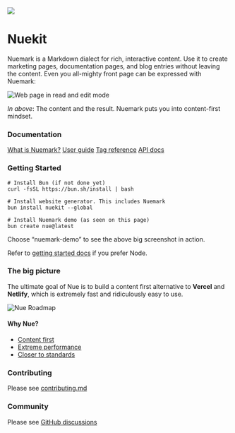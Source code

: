 
<a href="https://nuejs.org">
  <img src="https://nuejs.org/img/nuemark-banner-big.png">
</a>

# Nuekit
Nuemark is a Markdown dialect for rich, interactive content. Use it to create marketing pages, documentation pages, and blog entries without leaving the content. Even you all-mighty front page can be expressed with Nuemark:


![Web page in read and edit mode](https://nuejs.org/img/nuemark-content-big.png)

*In above*: The content and the result. Nuemark puts you into content-first mindset.


### Documentation

[What is Nuemark?](https://nuejs.org/blog/introducing-nuemark/)
[User guide](https://nuejs.org/docs/concepts/nuemark.html)
[Tag reference](https://nuejs.org/docs/reference/nuemark-tags.html)
[API docs](https://nuejs.org/docs/reference/nuemark-api.html)


### Getting Started

```
# Install Bun (if not done yet)
curl -fsSL https://bun.sh/install | bash

# Install website generator. This includes Nuemark
bun install nuekit --global

# Install Nuemark demo (as seen on this page)
bun create nue@latest
```

Choose “nuemark-demo” to see the above big screenshot in action.

Refer to [getting started docs](https://nuejs.org/docs/#node) if you prefer Node.


### The big picture
The ultimate goal of Nue is to build a content first alternative to **Vercel** and **Netlify**, which is extremely fast and ridiculously easy to use.

![Nue Roadmap](https://nuejs.org/img/roadmap4-big.png)


#### Why Nue?

- [Content first](https://nuejs.org/docs/why-nue/content-first.html)
- [Extreme performance](https://nuejs.org/docs/why-nue/extreme-performance.html)
- [Closer to standards](https://nuejs.org/docs/why-nue/closer-to-standards.html)


### Contributing

Please see [contributing.md](/CONTRIBUTING.md)


### Community

Please see [GitHub discussions](https://github.com/nuejs/nue/discussions)

